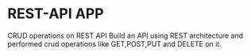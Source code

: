 # REST-API APP
CRUD operations on REST API
Build an API using REST architecture and performed crud operations like GET,POST,PUT and DELETE on it.
